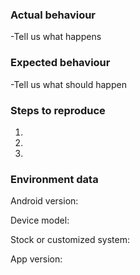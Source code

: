 ### Actual behaviour
-Tell us what happens

### Expected behaviour
-Tell us what should happen
 
### Steps to reproduce
1. 
2. 
3. 

### Environment data
Android version:

Device model: 

Stock or customized system:

App version:
